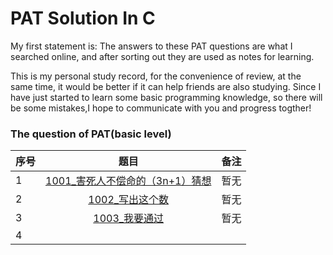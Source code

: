 # PAT Solution In C
My first statement is: The answers to these PAT questions are what I searched online, and after sorting out they are used as notes for learning.

This is my personal study record, for the convenience of review, at the same time, it would be better if it can help friends are also studying. Since I have just started to learn some basic programming knowledge, so there will be some mistakes,I hope to communicate with you and progress togther!


### The question of PAT(basic level)
序号|题目|备注
---|:--:|---:
1|[1001_害死人不偿命的（3n+1）猜想](https://github.com/AAM0903/PAT-Basic-Level-Solution-In-C/blob/master/%E9%A2%98%E7%9B%AE%E9%9B%86/1001_%E5%AE%B3%E6%AD%BB%E4%BA%BA%E4%B8%8D%E5%81%BF%E5%91%BD%E7%9A%84%EF%BC%883n%2B1%EF%BC%89%E7%8C%9C%E6%83%B3.c)|暂无
2|[1002_写出这个数](https://github.com/AAM0903/PAT-Basic-Level-Solution-In-C/blob/master/%E9%A2%98%E7%9B%AE%E9%9B%86/1002_%E5%86%99%E5%87%BA%E8%BF%99%E4%B8%AA%E6%95%B0.c)|暂无
3|[1003_我要通过](https://github.com/AAM0903/PAT-Basic-Level-Solution-In-C/blob/master/1003_%E6%88%91%E8%A6%81%E9%80%9A%E8%BF%87)|暂无
4| | 

